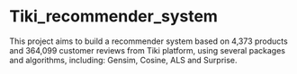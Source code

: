 # Tiki_recommender_system
This project aims to build a recommender system based on 4,373 products and 364,099 customer reviews from Tiki platform, using several packages and algorithms, including: Gensim, Cosine, ALS and Surprise.
